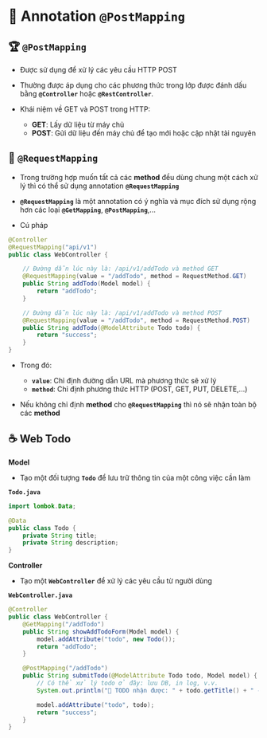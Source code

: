 # 🌱 Annotation **`@PostMapping`**

## 🏆 **`@PostMapping`**

- Được sử dụng để xử lý các yêu cầu HTTP POST

- Thường được áp dụng cho các phương thức trong lớp được đánh dấu bằng **`@Controller`** hoặc **`@RestController`**.

- Khái niệm về GET và POST trong HTTP:
  - **GET**: Lấy dữ liệu từ máy chủ
  - **POST**: Gửi dữ liệu đến máy chủ để tạo mới hoặc cập nhật tài nguyên

## 🎃 **`@RequestMapping`**

- Trong trường hợp muốn tất cả các **method** đều dùng chung một cách xử lý thì có thể sử dụng annotation **`@RequestMapping`**

- **`@RequestMapping`** là một annotation có ý nghĩa và mục đích sử dụng rộng hơn các loại **`@GetMapping`**, **`@PostMapping`**,...

- Cú pháp

```java
@Controller
@RequestMapping("api/v1")
public class WebController {

    // Đường dẫn lúc này là: /api/v1/addTodo và method GET
    @RequestMapping(value = "/addTodo", method = RequestMethod.GET)
    public String addTodo(Model model) {
        return "addTodo";
    }

    // Đường dẫn lúc này là: /api/v1/addTodo và method POST
    @RequestMapping(value = "/addTodo", method = RequestMethod.POST)
    public String addTodo(@ModelAttribute Todo todo) {
        return "success";
    }
}
```

- Trong đó:

  - **`value`**: Chỉ định đường dẫn URL mà phương thức sẽ xử lý
  - **`method`**: Chỉ định phương thức HTTP (POST, GET, PUT, DELETE,...)

- Nếu không chỉ định **method** cho **`@RequestMapping`** thì nó sẽ nhận toàn bộ các **method**

## ☕ Web Todo

**Model**

- Tạo một đối tượng **`Todo`** để lưu trữ thông tin của một công việc cần làm

**`Todo.java`**

```java
import lombok.Data;

@Data
public class Todo {
    private String title;
    private String description;
}
```

**Controller**

- Tạo một **`WebController`** để xử lý các yêu cầu từ người dùng

**`WebController.java`**

```java
@Controller
public class WebController {
    @GetMapping("/addTodo")
    public String showAddTodoForm(Model model) {
        model.addAttribute("todo", new Todo());
        return "addTodo";
    }

    @PostMapping("/addTodo")
    public String submitTodo(@ModelAttribute Todo todo, Model model) {
        // Có thể xử lý todo ở đây: lưu DB, in log, v.v.
        System.out.println("📝 TODO nhận được: " + todo.getTitle() + " - " + todo.getDescription());

        model.addAttribute("todo", todo);
        return "success";
    }
}
```
